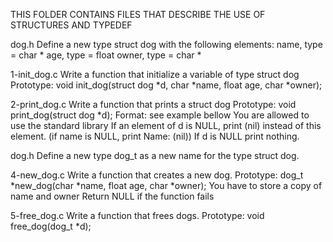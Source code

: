 THIS FOLDER CONTAINS FILES THAT DESCRIBE THE USE OF STRUCTURES AND TYPEDEF

dog.h
Define a new type struct dog with the following elements:
name, type = char *
age, type = float
owner, type = char *

1-init_dog.c
Write a function that initialize a variable of type struct dog
Prototype: void init_dog(struct dog *d, char *name, float age, char *owner);

2-print_dog.c
Write a function that prints a struct dog
Prototype: void print_dog(struct dog *d);
Format: see example bellow
You are allowed to use the standard library
If an element of d is NULL, print (nil) instead of this element. (if name is NULL, print Name: (nil))
If d is NULL print nothing.

dog.h
Define a new type dog_t as a new name for the type struct dog.

4-new_dog.c
Write a function that creates a new dog.
Prototype: dog_t *new_dog(char *name, float age, char *owner);
You have to store a copy of name and owner
Return NULL if the function fails

5-free_dog.c
Write a function that frees dogs.
Prototype: void free_dog(dog_t *d);
